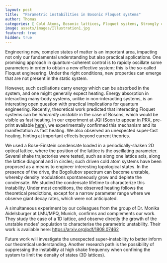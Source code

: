 ```yaml
---
layout: post
title:  "Parametric instabilities in Bosonic Floquet systems"
author: Thomas
categories: [ Cold Atoms, Bosonic lattices, Floquet systems, Strongly correlated systems ]
image: assets/images/Illustration1.jpg
featured: true
hidden: true
---
```


Engineering new, complex states of matter is an important area, impacting not only our fundamental understanding but also practical applications. 
One promising approach in quantum-coherent control is to rapidly oscillate some parameters in order to obtain a new effective system; this is the so-called Floquet engineering. 
Under the right conditions, new properties can emerge that are not present in the static system. 

However, such oscillations carry energy which can be absorbed in the system, and one might generally expect heating. 
Energy absorption in interacting many-body systems, unlike in non-interacting systems, is an interesting open question with practical implications for quantum engineering. 
Recently, theoretical work predicted that interacting Floquet systems can be *inherently unstable* in the case of Bosons, which would be visible as fast heating. 
In our experiment at JQI ([Soon to appear in PRX](https://journals.aps.org/prx/accepted/c4076Kd3I1915c03b38c7418a0b10ae28f5ad4330), pre-print available [here](https://arxiv.org/pdf/1808.07637)), we experimentally confirmed this mechanism and its manifestation as fast heating.
We also observed an unexpected super-fast heating, hinting at important effects beyond current theories.

We used a Bose-Einstein condensate loaded in a periodically-shaken 2D optical lattice, where the position of the lattice is the oscillating parameter. 
Several shake trajectories were tested, such as along one lattice axis, along the lattice diagonal and in circles; such driven cold atom systems have been proposed as a means to engineer interesting topological states. 
In the presence of the drive, the Bogoliubov spectrum can become unstable, whereby density modulations spontaneously grow and deplete the condensate. 
We studied the condensate lifetime to characterize this instability. Under most conditions, the observed heating follows the theoretical predictions, except for a narrow parameter range where we observe giant decay rates, which were not anticipated.

A simultaneous experiment by our colleagues from the group of Dr. Monika Aidelsburger at LMU/MPQ, Munich, confirms and complements our work. 
They study the case of a 1D lattice, and observe directly the growth of the unstable modes' population to characterise the parametric unstability. 
Their work is available here: https://arxiv.org/pdf/1808.07462

Future work will investigate the unexpected super-instability to better inform our theoretical understanding. 
Another research path is the possibility of suppressing the instability at high shake frequency when confining the system to limit the density of states (3D lattices).